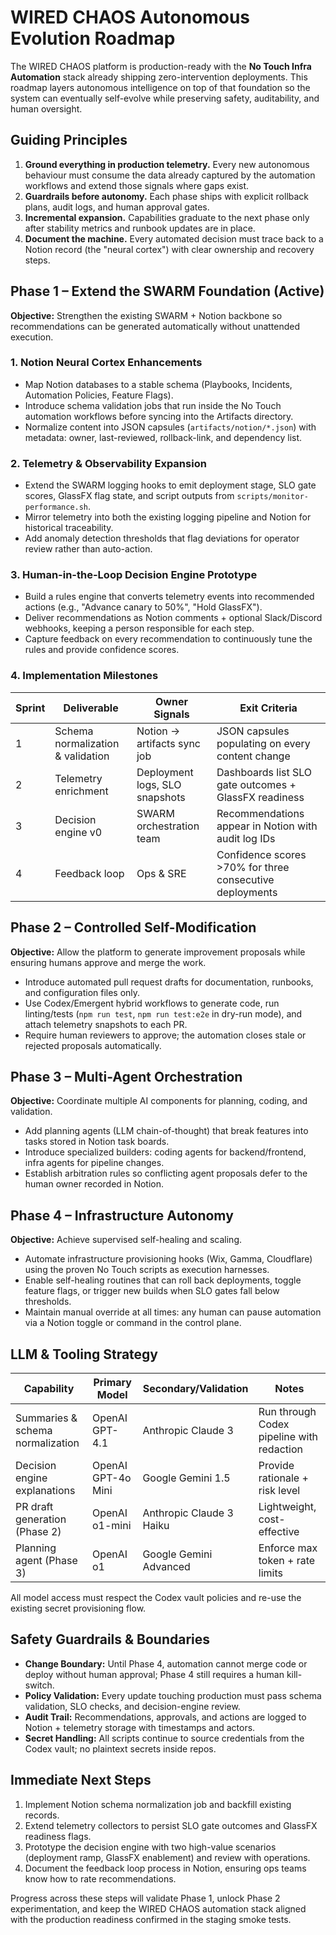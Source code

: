 # WIRED CHAOS Autonomous Evolution Roadmap

The WIRED CHAOS platform is production-ready with the **No Touch Infra Automation** stack already shipping zero-intervention
deployments. This roadmap layers autonomous intelligence on top of that foundation so the system can eventually self-evolve
while preserving safety, auditability, and human oversight.

## Guiding Principles

1. **Ground everything in production telemetry.** Every new autonomous behaviour must consume the data already captured by the
   automation workflows and extend those signals where gaps exist.
2. **Guardrails before autonomy.** Each phase ships with explicit rollback plans, audit logs, and human approval gates.
3. **Incremental expansion.** Capabilities graduate to the next phase only after stability metrics and runbook updates are in
   place.
4. **Document the machine.** Every automated decision must trace back to a Notion record (the "neural cortex") with clear
   ownership and recovery steps.

## Phase 1 – Extend the SWARM Foundation (Active)

**Objective:** Strengthen the existing SWARM + Notion backbone so recommendations can be generated automatically without
unattended execution.

### 1. Notion Neural Cortex Enhancements
- Map Notion databases to a stable schema (Playbooks, Incidents, Automation Policies, Feature Flags).
- Introduce schema validation jobs that run inside the No Touch automation workflows before syncing into the Artifacts
  directory.
- Normalize content into JSON capsules (`artifacts/notion/*.json`) with metadata: owner, last-reviewed, rollback-link, and
  dependency list.

### 2. Telemetry & Observability Expansion
- Extend the SWARM logging hooks to emit deployment stage, SLO gate scores, GlassFX flag state, and script outputs from
  `scripts/monitor-performance.sh`.
- Mirror telemetry into both the existing logging pipeline and Notion for historical traceability.
- Add anomaly detection thresholds that flag deviations for operator review rather than auto-action.

### 3. Human-in-the-Loop Decision Engine Prototype
- Build a rules engine that converts telemetry events into recommended actions (e.g., "Advance canary to 50%", "Hold GlassFX").
- Deliver recommendations as Notion comments + optional Slack/Discord webhooks, keeping a person responsible for each step.
- Capture feedback on every recommendation to continuously tune the rules and provide confidence scores.

### 4. Implementation Milestones
| Sprint | Deliverable | Owner Signals | Exit Criteria |
| --- | --- | --- | --- |
| 1 | Schema normalization & validation | Notion → artifacts sync job | JSON capsules populating on every content change |
| 2 | Telemetry enrichment | Deployment logs, SLO snapshots | Dashboards list SLO gate outcomes + GlassFX readiness |
| 3 | Decision engine v0 | SWARM orchestration team | Recommendations appear in Notion with audit log IDs |
| 4 | Feedback loop | Ops & SRE | Confidence scores >70% for three consecutive deployments |

## Phase 2 – Controlled Self-Modification

**Objective:** Allow the platform to generate improvement proposals while ensuring humans approve and merge the work.

- Introduce automated pull request drafts for documentation, runbooks, and configuration files only.
- Use Codex/Emergent hybrid workflows to generate code, run linting/tests (`npm run test`, `npm run test:e2e` in dry-run mode),
  and attach telemetry snapshots to each PR.
- Require human reviewers to approve; the automation closes stale or rejected proposals automatically.

## Phase 3 – Multi-Agent Orchestration

**Objective:** Coordinate multiple AI components for planning, coding, and validation.

- Add planning agents (LLM chain-of-thought) that break features into tasks stored in Notion task boards.
- Introduce specialized builders: coding agents for backend/frontend, infra agents for pipeline changes.
- Establish arbitration rules so conflicting agent proposals defer to the human owner recorded in Notion.

## Phase 4 – Infrastructure Autonomy

**Objective:** Achieve supervised self-healing and scaling.

- Automate infrastructure provisioning hooks (Wix, Gamma, Cloudflare) using the proven No Touch scripts as execution harnesses.
- Enable self-healing routines that can roll back deployments, toggle feature flags, or trigger new builds when SLO gates fall
  below thresholds.
- Maintain manual override at all times: any human can pause automation via a Notion toggle or command in the control plane.

## LLM & Tooling Strategy

| Capability | Primary Model | Secondary/Validation | Notes |
| --- | --- | --- | --- |
| Summaries & schema normalization | OpenAI GPT-4.1 | Anthropic Claude 3 | Run through Codex pipeline with redaction |
| Decision engine explanations | OpenAI GPT-4o Mini | Google Gemini 1.5 | Provide rationale + risk level |
| PR draft generation (Phase 2) | OpenAI o1-mini | Anthropic Claude 3 Haiku | Lightweight, cost-effective |
| Planning agent (Phase 3) | OpenAI o1 | Google Gemini Advanced | Enforce max token + rate limits |

All model access must respect the Codex vault policies and re-use the existing secret provisioning flow.

## Safety Guardrails & Boundaries

- **Change Boundary:** Until Phase 4, automation cannot merge code or deploy without human approval; Phase 4 still requires a
  human kill-switch.
- **Policy Validation:** Every update touching production must pass schema validation, SLO checks, and decision-engine review.
- **Audit Trail:** Recommendations, approvals, and actions are logged to Notion + telemetry storage with timestamps and actors.
- **Secret Handling:** All scripts continue to source credentials from the Codex vault; no plaintext secrets inside repos.

## Immediate Next Steps

1. Implement Notion schema normalization job and backfill existing records.
2. Extend telemetry collectors to persist SLO gate outcomes and GlassFX readiness flags.
3. Prototype the decision engine with two high-value scenarios (deployment ramp, GlassFX enablement) and review with operations.
4. Document the feedback loop process in Notion, ensuring ops teams know how to rate recommendations.

Progress across these steps will validate Phase 1, unlock Phase 2 experimentation, and keep the WIRED CHAOS automation stack
aligned with the production readiness confirmed in the staging smoke tests.
